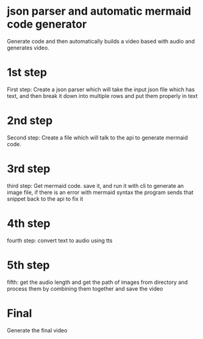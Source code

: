 # json parser and automatic mermaid code generator

Generate code and then automatically builds a video based with audio and generates video. 

# 1st step

First step: Create a json parser which will take the input json file which has text, and then break it down into multiple rows and put them properly in text  

# 2nd step

Second step: Create  a file which will talk to the api to generate mermaid code. 

# 3rd step

third step: Get mermaid code. save it, and run it with cli to generate an image file, if there is an error with mermaid syntax the program sends that snippet back to the api to fix it  

# 4th step

fourth step: convert text to audio using tts  

# 5th step

fifth: get the audio length and get the path of images from directory and process them by combining them together  and save the video  


# Final

Generate the final video